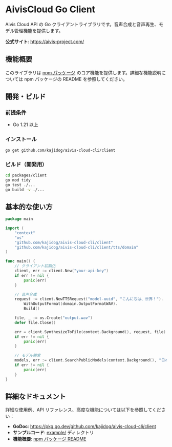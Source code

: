 # AivisCloud Go Client

Aivis Cloud API の Go クライアントライブラリです。音声合成と音声再生、モデル管理機能を提供します。

**公式サイト**: https://aivis-project.com/

## 機能概要

このライブラリは [npm パッケージ](../npm/README.md) のコア機能を提供します。詳細な機能説明については npm パッケージの README を参照してください。

## 開発・ビルド

### 前提条件

- Go 1.21 以上

### インストール

```bash
go get github.com/kajidog/aivis-cloud-cli/client
```

### ビルド（開発用）

```bash
cd packages/client
go mod tidy
go test ./...
go build -v ./...
```

## 基本的な使い方

```go
package main

import (
    "context"
    "os"
    "github.com/kajidog/aivis-cloud-cli/client"
    "github.com/kajidog/aivis-cloud-cli/client/tts/domain"
)

func main() {
    // クライアント初期化
    client, err := client.New("your-api-key")
    if err != nil {
        panic(err)
    }

    // 音声合成
    request := client.NewTTSRequest("model-uuid", "こんにちは、世界！").
        WithOutputFormat(domain.OutputFormatWAV).
        Build()

    file, _ := os.Create("output.wav")
    defer file.Close()

    err = client.SynthesizeToFile(context.Background(), request, file)
    if err != nil {
        panic(err)
    }

    // モデル検索
    models, err := client.SearchPublicModels(context.Background(), "日本語")
    if err != nil {
        panic(err)
    }
}
```

## 詳細なドキュメント

詳細な使用例、API リファレンス、高度な機能については以下を参照してください：

- **GoDoc**: https://pkg.go.dev/github.com/kajidog/aivis-cloud-cli/client
- **サンプルコード**: [example/](./example/) ディレクトリ
- **機能概要**: [npm パッケージ README](../npm/README.md)
